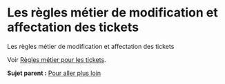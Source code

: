 Les règles métier de modification et affectation des tickets
============================================================

Les règles métier de modification et affectation des tickets

Voir [Règles métier pour les
tickets](administration_rule_ticket.html "Lors de la création d'un ticket, un mécanisme permet de modifier les attributs du ticket de manière automatique.").

**Sujet parent :** [Pour aller plus
loin](../glpi/helpdesk_advanced.html "Pour aller plus loin")
